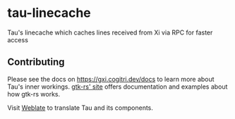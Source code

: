 # tau-linecache

Tau's linecache which caches lines received from Xi via RPC for faster access

## Contributing

Please see the docs on https://gxi.cogitri.dev/docs to learn more about Tau's inner workings. 
[gtk-rs' site](https://gtk-rs.org/) offers documentation and examples about how gtk-rs works.

Visit [Weblate](https://hosted.weblate.org/engage/gxi/) to translate Tau and its components.
